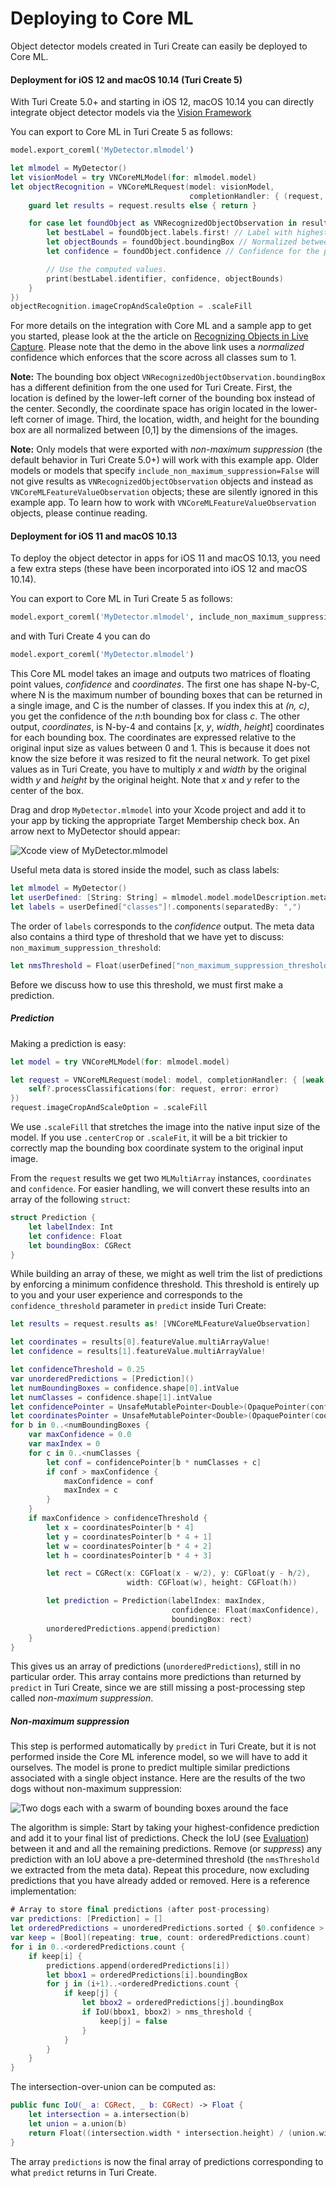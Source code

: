 # Deploying to Core ML

Object detector models created in Turi Create can easily be deployed to
Core ML.

#### Deployment for iOS 12 and macOS 10.14 (Turi Create 5)

With Turi Create 5.0+ and starting in iOS 12, macOS 10.14 you can
directly integrate object detector models via the [Vision
Framework](https://developer.apple.com/documentation/vision)


You can export to Core ML in Turi Create 5 as follows:
```python
model.export_coreml('MyDetector.mlmodel')
```

```swift
let mlmodel = MyDetector()
let visionModel = try VNCoreMLModel(for: mlmodel.model)
let objectRecognition = VNCoreMLRequest(model: visionModel,
                                        completionHandler: { (request, error) in
    guard let results = request.results else { return }

    for case let foundObject as VNRecognizedObjectObservation in results {
        let bestLabel = foundObject.labels.first! // Label with highest confidence
        let objectBounds = foundObject.boundingBox // Normalized between [0,1]
        let confidence = foundObject.confidence // Confidence for the predicted class

        // Use the computed values.
        print(bestLabel.identifier, confidence, objectBounds)
    }
})
objectRecognition.imageCropAndScaleOption = .scaleFill
```

For more details on the integration with Core ML and a sample app to get
you started, please look at the the article on
[Recognizing Objects in Live Capture](https://developer.apple.com/documentation/vision/recognizing_objects_in_live_capture). Please note that the demo in the above link uses a *normalized* confidence which enforces that the score across all classes sum to 1.

**Note:** The bounding box object `VNRecognizedObjectObservation.boundingBox` has a different definition from the one used for Turi Create. First, the location is defined by the lower-left corner of the bounding box instead of the center. Secondly, the coordinate space has origin located in the lower-left corner of image. Third, the location, width, and height for the bounding box are all normalized between [0,1] by the dimensions of the images.

**Note:** Only models that were exported with *non-maximum suppression* (the default
behavior in Turi Create 5.0+) will work with this example app. Older models
or models that specify `include_non_maximum_suppression=False` will not give
results as `VNRecognizedObjectObservation` objects and instead as
`VNCoreMLFeatureValueObservation` objects; these are silently ignored in
this example app. To learn how to work with `VNCoreMLFeatureValueObservation`
objects, please continue reading.

#### Deployment for iOS 11 and  macOS 10.13

To deploy the object detector in apps for iOS 11 and macOS 10.13, you
need a few extra steps (these have been incorporated into iOS 12 and
macOS 10.14).

You can export to Core ML in Turi Create 5 as follows:
```python
model.export_coreml('MyDetector.mlmodel', include_non_maximum_suppression=False)
```
and with Turi Create 4 you can do
```python
model.export_coreml('MyDetector.mlmodel')
```

This Core ML model takes an image and outputs two matrices of floating
point values, *confidence* and *coordinates*. The first one has shape
N-by-C, where N is the maximum number of bounding boxes that can be
returned in a single image, and C is the number of classes. If you index
this at *(n, c)*, you get the confidence of the *n*:th bounding box for
class *c*. The other output, *coordinates*, is N-by-4 and contains [*x*,
*y*, *width*, *height*] coordinates for each bounding box. The
coordinates are expressed relative to the original input size as values
between 0 and 1. This is because it does not know the size before it was
resized to fit the neural network. To get pixel values as in Turi
Create, you have to multiply *x* and *width* by the original width *y*
and *height* by the original height. Note that *x* and *y* refer to the
center of the box.

Drag and drop `MyDetector.mlmodel` into your Xcode project and add it to
your app by ticking the appropriate Target Membership check box. An
arrow next to MyDetector should appear:

![Xcode view of MyDetector.mlmodel](images/xcode_detector.png)

Useful meta data is stored inside the model, such as class labels:

```swift
let mlmodel = MyDetector()
let userDefined: [String: String] = mlmodel.model.modelDescription.metadata[MLModelMetadataKey.creatorDefinedKey]! as! [String : String]
let labels = userDefined["classes"]!.components(separatedBy: ",")
```

The order of `labels` corresponds to the *confidence* output. The meta data
also contains a third type of threshold that we have yet to discuss:
`non_maximum_suppression_threshold`:

```swift
let nmsThreshold = Float(userDefined["non_maximum_suppression_threshold"]!) ?? 0.5
```

Before we discuss how to use this threshold, we must first make a prediction.

##### Prediction

Making a prediction is easy:

```swift
let model = try VNCoreMLModel(for: mlmodel.model)

let request = VNCoreMLRequest(model: model, completionHandler: { [weak self] request, error in
    self?.processClassifications(for: request, error: error)
})
request.imageCropAndScaleOption = .scaleFill
```

We use `.scaleFill` that stretches the image into the native input size of the
model. If you use `.centerCrop` or `.scaleFit`, it will be a bit trickier to
correctly map the bounding box coordinate system to the original input image.

From the `request` results we get two `MLMultiArray` instances,
`coordinates` and `confidence`. For easier handling, we will convert these
results into an array of the following `struct`:

```swift
struct Prediction {
    let labelIndex: Int
    let confidence: Float
    let boundingBox: CGRect
}
```

While building an array of these, we might as well trim the list of predictions
by enforcing a minimum confidence threshold. This threshold is entirely up to
you and your user experience and corresponds to the `confidence_threshold`
parameter in `predict` inside Turi Create:

```swift
let results = request.results as! [VNCoreMLFeatureValueObservation]

let coordinates = results[0].featureValue.multiArrayValue!
let confidence = results[1].featureValue.multiArrayValue!

let confidenceThreshold = 0.25
var unorderedPredictions = [Prediction]()
let numBoundingBoxes = confidence.shape[0].intValue
let numClasses = confidence.shape[1].intValue
let confidencePointer = UnsafeMutablePointer<Double>(OpaquePointer(confidence.dataPointer))
let coordinatesPointer = UnsafeMutablePointer<Double>(OpaquePointer(coordinates.dataPointer))
for b in 0..<numBoundingBoxes {
    var maxConfidence = 0.0
    var maxIndex = 0
    for c in 0..<numClasses {
        let conf = confidencePointer[b * numClasses + c]
        if conf > maxConfidence {
            maxConfidence = conf
            maxIndex = c
        }
    }
    if maxConfidence > confidenceThreshold {
        let x = coordinatesPointer[b * 4]
        let y = coordinatesPointer[b * 4 + 1]
        let w = coordinatesPointer[b * 4 + 2]
        let h = coordinatesPointer[b * 4 + 3]

        let rect = CGRect(x: CGFloat(x - w/2), y: CGFloat(y - h/2),
                          width: CGFloat(w), height: CGFloat(h))

        let prediction = Prediction(labelIndex: maxIndex,
                                    confidence: Float(maxConfidence),
                                    boundingBox: rect)
        unorderedPredictions.append(prediction)
    }
}
```
This gives us an array of predictions (`unorderedPredictions`), still in no
particular order. This array contains more predictions than returned by
`predict` in Turi Create, since we are still missing a post-processing step
called *non-maximum suppression*.

##### Non-maximum suppression

This step is performed automatically by `predict` in Turi Create, but it
is not performed inside the Core ML inference model, so we will have to
add it ourselves. The model is prone to predict multiple similar
predictions associated with a single object instance. Here are the
results of the two dogs without non-maximum suppression:

![Two dogs each with a swarm of bounding boxes around the face](images/without_nms.jpg)

The algorithm is simple: Start by taking your highest-confidence prediction and
add it to your final list of predictions.
Check the IoU (see [Evaluation](#evaluation)) between it and and all the remaining
predictions. Remove (or *suppress*) any prediction with an IoU above a
pre-determined threshold (the `nmsThreshold` we extracted from the meta data).
Repeat this procedure, now excluding predictions that you have already added
or removed. Here is a reference implementation:

```swift
# Array to store final predictions (after post-processing)
var predictions: [Prediction] = []
let orderedPredictions = unorderedPredictions.sorted { $0.confidence > $1.confidence }
var keep = [Bool](repeating: true, count: orderedPredictions.count)
for i in 0..<orderedPredictions.count {
    if keep[i] {
        predictions.append(orderedPredictions[i])
        let bbox1 = orderedPredictions[i].boundingBox
        for j in (i+1)..<orderedPredictions.count {
            if keep[j] {
                let bbox2 = orderedPredictions[j].boundingBox
                if IoU(bbox1, bbox2) > nms_threshold {
                    keep[j] = false
                }
            }
        }
    }
}
```

The intersection-over-union can be computed as:

```swift
public func IoU(_ a: CGRect, _ b: CGRect) -> Float {
    let intersection = a.intersection(b)
    let union = a.union(b)
    return Float((intersection.width * intersection.height) / (union.width * union.height))
}
```

The array `predictions` is now the final array of predictions corresponding
to what `predict` returns in Turi Create.
